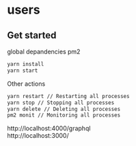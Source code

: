 # users

## Get started
global depandencies pm2

```bash
yarn install
yarn start
```

Other actions
```bash
yarn restart // Restarting all processes
yarn stop // Stopping all processes
yarn delete // Deleting all processes
pm2 monit // Monitoring all processes
```

http://localhost:4000/graphql  
http://localhost:3000/